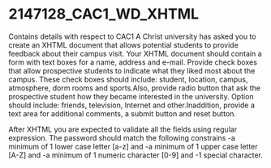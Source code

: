 # 2147128_CAC1_WD_XHTML
Contains details with respect to CAC1
A Christ university has asked you to create an XHTML document that allows potential students to provide feedback about their campus visit. Your XHTML document should contain a form with text boxes for a name, address and e-mail. Provide check boxes that allow prospective students to indicate what they liked most about the campus. These check boxes should include: student, location, campus, atmosphere, dorm rooms and sports.Also, provide radio button that ask the prospective student how they became interested in the university. Option should include: friends, television, Internet and other.Inaddition, provide a text area for additional comments, a submit button and reset button.

After XHTML you are expected to validate all the fields using regular expression. The password should match the following constrains
-a minimum of 1 lower case letter [a-z] and
-a minimum of 1 upper case letter [A-Z] and
-a minimum of 1 numeric character [0-9] and
-1 special character.

